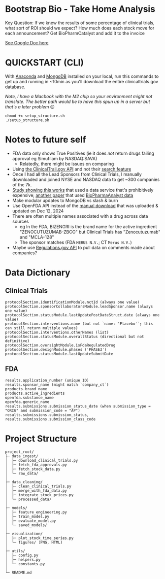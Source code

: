# Bootstrap Bio - Take Home Analysis

Key Question: If we knew the results of some percentage of clinical trials, what sort of ROI should we expect? How much does each stock move for each announcement? 
Get BioPharmCatalyst and add it to the invoice

[See Google Doc here](https://docs.google.com/document/d/1gTC7-phKevo7qJZr3LecRARh2zT2D-3F2IWBKjhZJOQ/edit?tab=t.0)

# QUICKSTART (CLI)
With [Anaconda](https://docs.anaconda.com/anaconda/install/)
and [MongoDB](https://www.mongodb.com/docs/manual/installation/)
installed on your local, run this commands to get up and running in ~10min 
as you'll download the entire clinicaltrials.gov database.

_Note, I have a Macbook with the M2 chip so your environment might not translate._
_The better path would be to have this spun up in a server but that's a later problem_ 😉

```
chmod +x setup_structure.sh
./setup_structure.sh
```

# Notes to future self
- FDA data only shows True Positives (ie it does _not_ return drugs failing approval eg Simufilam by NASDAQ:SAVA)
   - Relatedly, there might be issues on comparing 
- Using [the ClinicalTrail.gov API](https://clinicaltrials.gov/data-api/about-api) and not their [search feature](https://clinicaltrials.gov/search?resFirstPost=2014-11-21_2024-11-21&aggFilters=results:with)
- Once I had all the Lead Sponsors from Clinical Trials, I manually downloaded and joined NYSE and NASDAQ data to get ~300 companies of the 7k.
- [Study showing this works](https://pmc.ncbi.nlm.nih.gov/articles/PMC9439234/) that used a data service that's prohibitively expensive; [another paper](https://www.nature.com/articles/s41598-023-39301-4) that used [BioPharmaAnalyst data](https://www.biopharmcatalyst.com/sign-up)
- Make modular updates to MongoDB vs slash & burn
- Use OpenFDA API instead of the [manual download](https://open.fda.gov/apis/drug/drugsfda/download/) that was uploaded & updated on Dec 12, 2024
- There are often multiple names associated with a drug across data sources 
   - eg In the FDA, BIZENGRI is the brand name for the active ingredient "ZENOCUTUZUMAB-ZBCO" but Clinical Trials has "Zenocutuzumab" and "MCLA-128"
   - The sponsor matches (FDA `MERUS N.V.`; CT `Merus N.V.`)
- Maybe use [Regulations.gov API](https://open.gsa.gov/api/regulationsgov/) to pull data on comments made about companies?

# Data Dictionary

## Clinical Trials
```
protocolSection.identificationModule.nctId (always one value)
protocolSection.sponsorCollaboratorsModule.leadSponsor.name (always one value)
protocolSection.statusModule.lastUpdatePostDateStruct.date (always one value)
protocolSection.interventions.name (but not `name: 'Placebo'`; this can still return multiple values)
protocolSection.interventions.otherNames (list)
protocolSection.statusModule.overallStatus (directional but not definitive)
protocolSection.oversightModule.isFdaRegulatedDrug
protocolSection.designModule.phases ('PHASE3')
protocolSection.statusModule.lastUpdateSubmitDate
```

## FDA
```
results.application_number (unique ID)
results.sponsor_name (might match `company_ct`)
products.brand_name
products.active_ingredients
openfda.substance_name
openfda.generic_name
results.submissions.submission_status_date (when submission_type = "ORIG" and submission_code = "AP")
results.submissions.submission_status, 
results.submissions.submission_class_code
```

# Project Structure
```
project_root/
├─ data_ingest/
│  ├─ download_clinical_trials.py
│  ├─ fetch_fda_approvals.py
│  ├─ fetch_stock_data.py
│  └─ raw_data/
│
├─ data_cleaning/
│  ├─ clean_clinical_trials.py
│  ├─ merge_with_fda_data.py
│  ├─ integrate_stock_prices.py
│  └─ processed_data/
│
├─ models/
│  ├─ feature_engineering.py
│  ├─ train_model.py
│  ├─ evaluate_model.py
│  └─ saved_models/
│
├─ visualization/
│  ├─ plot_stock_time_series.py
│  └─ figures/ (PNG, HTML)
│
├─ utils/
│  ├─ config.py
│  ├─ helpers.py
│  └─ constants.py
│
└─ README.md
```